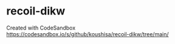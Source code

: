 # recoil-dikw
Created with CodeSandbox
https://codesandbox.io/s/github/koushisa/recoil-dikw/tree/main/
